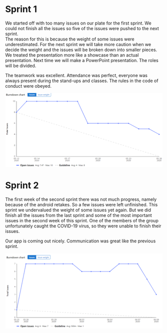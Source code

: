 # Sprint 1
We started off with too many issues on our plate for the first sprint. We could not finish all the issues so five of the issues were pushed to the next sprint.  
The reason for this is because the weight of some issues were underestimated. For the next sprint we will take more caution when we decide the weight and the issues will be broken down into smaller pieces.
We treated the presentation more like a showcase than an actual presentation. Next time we will make a PowerPoint presentation. The roles will be divided.

The teamwork was excellent. Attendance was perfect, everyone was always present during the stand-ups and classes. The rules in the code of conduct were obeyed.

![burndownchart-sprint1](burndownchart-sprint1.png)


# Sprint 2
The first week of the second sprint there was not much progress, namely because of the android retakes. So a few issues were left unfinished. This sprint we undervalued the weight of some issues yet again.
But we did finish all the issues from the last sprint and some of the most important issues in the second week of this sprint. One of the members of the group unfortunately caught the COVID-19 virus, so they were unable to finish their issues.

Our app is coming out nicely. Communication was great like the previous sprint.

![burndownchart-sprint2](burndownchart-sprint2.png)
